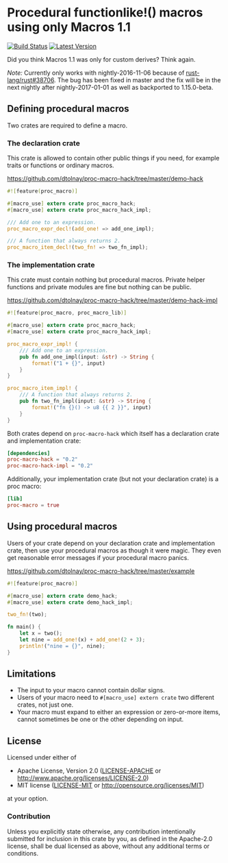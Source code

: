 Procedural functionlike!() macros using only Macros 1.1
=======================================================

[![Build Status](https://api.travis-ci.org/dtolnay/proc-macro-hack.svg?branch=master)](https://travis-ci.org/dtolnay/proc-macro-hack)
[![Latest Version](https://img.shields.io/crates/v/proc-macro-hack.svg)](https://crates.io/crates/proc-macro-hack)

Did you think Macros 1.1 was only for custom derives? Think again.

*Note:* Currently only works with nightly-2016-11-06 because of
[rust-lang/rust#38706](https://github.com/rust-lang/rust/issues/38706). The bug
has been fixed in master and the fix will be in the next nightly after
nightly-2017-01-01 as well as backported to 1.15.0-beta.

## Defining procedural macros

Two crates are required to define a macro.

### The declaration crate

This crate is allowed to contain other public things if you need, for example
traits or functions or ordinary macros.

https://github.com/dtolnay/proc-macro-hack/tree/master/demo-hack

```rust
#![feature(proc_macro)]

#[macro_use] extern crate proc_macro_hack;
#[macro_use] extern crate proc_macro_hack_impl;

/// Add one to an expression.
proc_macro_expr_decl!(add_one! => add_one_impl);

/// A function that always returns 2.
proc_macro_item_decl!(two_fn! => two_fn_impl);
```

### The implementation crate

This crate must contain nothing but procedural macros. Private helper functions
and private modules are fine but nothing can be public.

https://github.com/dtolnay/proc-macro-hack/tree/master/demo-hack-impl

```rust
#![feature(proc_macro, proc_macro_lib)]

#[macro_use] extern crate proc_macro_hack;
#[macro_use] extern crate proc_macro_hack_impl;

proc_macro_expr_impl! {
    /// Add one to an expression.
    pub fn add_one_impl(input: &str) -> String {
        format!("1 + {}", input)
    }
}

proc_macro_item_impl! {
    /// A function that always returns 2.
    pub fn two_fn_impl(input: &str) -> String {
        format!("fn {}() -> u8 {{ 2 }}", input)
    }
}
```

Both crates depend on `proc-macro-hack` which itself has a declaration crate and
implementation crate:

```toml
[dependencies]
proc-macro-hack = "0.2"
proc-macro-hack-impl = "0.2"
```

Additionally, your implementation crate (but not your declaration crate) is a
proc macro:

```toml
[lib]
proc-macro = true
```

## Using procedural macros

Users of your crate depend on your declaration crate and implementation crate,
then use your procedural macros as though it were magic. They even get
reasonable error messages if your procedural macro panics.

https://github.com/dtolnay/proc-macro-hack/tree/master/example

```rust
#![feature(proc_macro)]

#[macro_use] extern crate demo_hack;
#[macro_use] extern crate demo_hack_impl;

two_fn!(two);

fn main() {
    let x = two();
    let nine = add_one!(x) + add_one!(2 + 3);
    println!("nine = {}", nine);
}
```

## Limitations

- The input to your macro cannot contain dollar signs.
- Users of your macro need to `#[macro_use] extern crate` two different crates,
  not just one.
- Your macro must expand to either an expression or zero-or-more items, cannot
  sometimes be one or the other depending on input.

## License

Licensed under either of

 * Apache License, Version 2.0 ([LICENSE-APACHE](LICENSE-APACHE) or http://www.apache.org/licenses/LICENSE-2.0)
 * MIT license ([LICENSE-MIT](LICENSE-MIT) or http://opensource.org/licenses/MIT)

at your option.

### Contribution

Unless you explicitly state otherwise, any contribution intentionally submitted
for inclusion in this crate by you, as defined in the Apache-2.0 license, shall
be dual licensed as above, without any additional terms or conditions.
